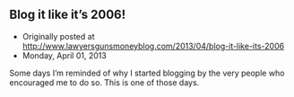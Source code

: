 ## Blog it like it’s 2006!

 * Originally posted at http://www.lawyersgunsmoneyblog.com/2013/04/blog-it-like-its-2006
 * Monday, April 01, 2013

Some days I’m reminded of why I started blogging by the very people who encouraged me to do so. This is one of those days.